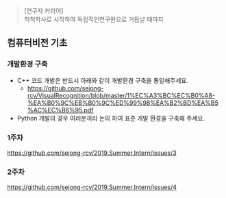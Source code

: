 > [연구자 커리어] <br>
  척척학사로 시작하여 독립적인연구원으로 거듭날 때까지 


  
## 컴퓨터비전 기초 

### 개발환경 구축
- C++ 코드 개발은 반드시 아래와 같이 개발환경 구축을 통일해주세요.
  - https://github.com/sejong-rcv/VisualRecognition/blob/master/1%EC%A3%BC%EC%B0%A8-%EA%B0%9C%EB%B0%9C%ED%99%98%EA%B2%BD%EA%B5%AC%EC%B6%95.pdf
- Python 개발의 경우 여러분끼리 논의 하여 표준 개발 환경을 구축해 주세요.
### 1주차
https://github.com/sejong-rcv/2019.Summer.Intern/issues/3
### 2주차
https://github.com/sejong-rcv/2019.Summer.Intern/issues/4


